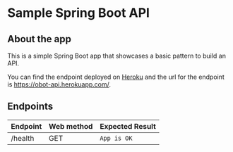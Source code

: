 # Sample Spring Boot API

## About the app

This is a simple Spring Boot app that showcases a basic pattern to build an API.

You can find the endpoint deployed on [Heroku](http://heroku.com/) and the url for the
endpoint is https://obot-api.herokuapp.com/.

## Endpoints

| Endpoint | Web method | Expected Result |
| -------- | -------- | -------- |
| /health  | GET      | `App is OK` |